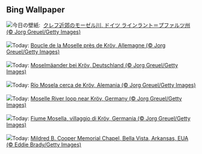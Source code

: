 ## Bing Wallpaper
![](https://www.bing.com/th?id=OHR.MoselleRiver_JA-JP8238195792_UHD.jpg&w=1000)今日の壁紙: &nbsp;[クレフ近郊のモーゼル川, ドイツ ラインラント＝プファルツ州 (© Jorg Greuel/Getty Images)](https://www.bing.com/th?id=OHR.MoselleRiver_JA-JP8238195792_UHD.jpg)
<br><br/>
![](https://www.bing.com/th?id=OHR.MoselleRiver_FR-FR3280555983_UHD.jpg&w=1000)Today: [Boucle de la Moselle près de Kröv, Allemagne (© Jorg Greuel/Getty Images)](https://www.bing.com/th?id=OHR.MoselleRiver_FR-FR3280555983_UHD.jpg)
<br><br/>
![](https://www.bing.com/th?id=OHR.MoselleRiver_DE-DE4111519220_UHD.jpg&w=1000)Today: [Moselmäander bei Kröv, Deutschland (© Jorg Greuel/Getty Images)](https://www.bing.com/th?id=OHR.MoselleRiver_DE-DE4111519220_UHD.jpg)
<br><br/>
![](https://www.bing.com/th?id=OHR.MoselleRiver_ES-ES1849044494_UHD.jpg&w=1000)Today: [Río Mosela cerca de Kröv, Alemania (© Jorg Greuel/Getty Images)](https://www.bing.com/th?id=OHR.MoselleRiver_ES-ES1849044494_UHD.jpg)
<br><br/>
![](https://www.bing.com/th?id=OHR.MoselleRiver_EN-GB3282583215_UHD.jpg&w=1000)Today: [Moselle River loop near Kröv, Germany (© Jorg Greuel/Getty Images)](https://www.bing.com/th?id=OHR.MoselleRiver_EN-GB3282583215_UHD.jpg)
<br><br/>
![](https://www.bing.com/th?id=OHR.MoselleRiver_IT-IT6706244041_UHD.jpg&w=1000)Today: [Fiume Mosella, villaggio di Kröv, Germania (© Jorg Greuel/Getty Images)](https://www.bing.com/th?id=OHR.MoselleRiver_IT-IT6706244041_UHD.jpg)
<br><br/>
![](https://www.bing.com/th?id=OHR.CooperChapel_PT-BR0663109436_UHD.jpg&w=1000)Today: [Mildred B. Cooper Memorial Chapel, Bella Vista, Arkansas, EUA (© Eddie Brady/Getty Images)](https://www.bing.com/th?id=OHR.CooperChapel_PT-BR0663109436_UHD.jpg)
<br><br/>

